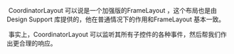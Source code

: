 ​	CoordinatorLayout 可以说是一个加强版的FrameLayout ，这个布局也是由Design Support 库提供的，他在普通情况下的作用和FrameLayout 基本一致。

​	事实上，CoordinatorLayout 可以监听其所有子控件的各种事件，然后帮我们作出更合理的响应。